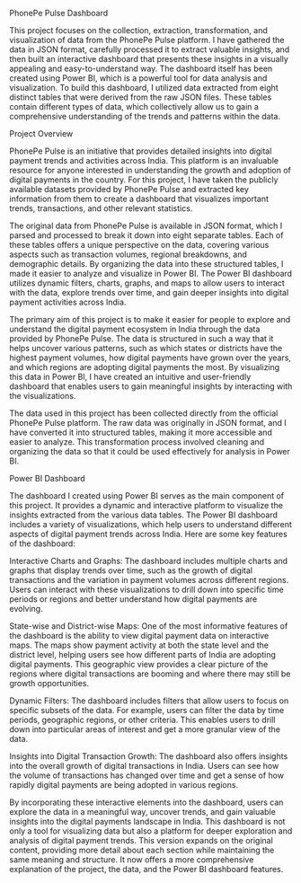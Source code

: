 PhonePe Pulse Dashboard

This project focuses on the collection, extraction, transformation, and visualization of data from the PhonePe Pulse platform. I have gathered the data in JSON format, carefully processed it to extract valuable insights, and then built an interactive dashboard that presents these insights in a visually appealing and easy-to-understand way. The dashboard itself has been created using Power BI, which is a powerful tool for data analysis and visualization. To build this dashboard, I utilized data extracted from eight distinct tables that were derived from the raw JSON files. These tables contain different types of data, which collectively allow us to gain a comprehensive understanding of the trends and patterns within the data.

Project Overview

PhonePe Pulse is an initiative that provides detailed insights into digital payment trends and activities across India. This platform is an invaluable resource for anyone interested in understanding the growth and adoption of digital payments in the country. For this project, I have taken the publicly available datasets provided by PhonePe Pulse and extracted key information from them to create a dashboard that visualizes important trends, transactions, and other relevant statistics.

The original data from PhonePe Pulse is available in JSON format, which I parsed and processed to break it down into eight separate tables. Each of these tables offers a unique perspective on the data, covering various aspects such as transaction volumes, regional breakdowns, and demographic details. By organizing the data into these structured tables, I made it easier to analyze and visualize in Power BI. The Power BI dashboard utilizes dynamic filters, charts, graphs, and maps to allow users to interact with the data, explore trends over time, and gain deeper insights into digital payment activities across India.

The primary aim of this project is to make it easier for people to explore and understand the digital payment ecosystem in India through the data provided by PhonePe Pulse. The data is structured in such a way that it helps uncover various patterns, such as which states or districts have the highest payment volumes, how digital payments have grown over the years, and which regions are adopting digital payments the most. By visualizing this data in Power BI, I have created an intuitive and user-friendly dashboard that enables users to gain meaningful insights by interacting with the visualizations.

The data used in this project has been collected directly from the official PhonePe Pulse platform. The raw data was originally in JSON format, and I have converted it into structured tables, making it more accessible and easier to analyze. This transformation process involved cleaning and organizing the data so that it could be used effectively for analysis in Power BI.

Power BI Dashboard

The dashboard I created using Power BI serves as the main component of this project. It provides a dynamic and interactive platform to visualize the insights extracted from the various data tables. The Power BI dashboard includes a variety of visualizations, which help users to understand different aspects of digital payment trends across India. Here are some key features of the dashboard:

Interactive Charts and Graphs: The dashboard includes multiple charts and graphs that display trends over time, such as the growth of digital transactions and the variation in payment volumes across different regions. Users can interact with these visualizations to drill down into specific time periods or regions and better understand how digital payments are evolving.

State-wise and District-wise Maps: One of the most informative features of the dashboard is the ability to view digital payment data on interactive maps. The maps show payment activity at both the state level and the district level, helping users see how different parts of India are adopting digital payments. This geographic view provides a clear picture of the regions where digital transactions are booming and where there may still be growth opportunities.

Dynamic Filters: The dashboard includes filters that allow users to focus on specific subsets of the data. For example, users can filter the data by time periods, geographic regions, or other criteria. This enables users to drill down into particular areas of interest and get a more granular view of the data.

Insights into Digital Transaction Growth: The dashboard also offers insights into the overall growth of digital transactions in India. Users can see how the volume of transactions has changed over time and get a sense of how rapidly digital payments are being adopted in various regions.

By incorporating these interactive elements into the dashboard, users can explore the data in a meaningful way, uncover trends, and gain valuable insights into the digital payments landscape in India. This dashboard is not only a tool for visualizing data but also a platform for deeper exploration and analysis of digital payment trends.
This version expands on the original content, providing more detail about each section while maintaining the same meaning and structure. It now offers a more comprehensive explanation of the project, the data, and the Power BI dashboard features.

